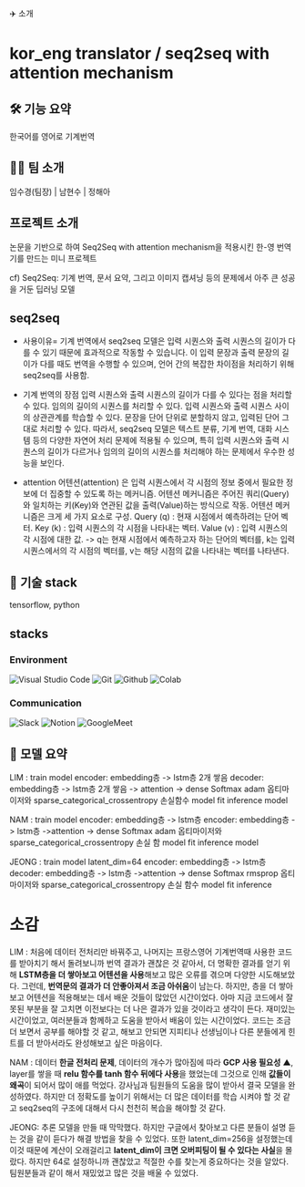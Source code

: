 ✈️ 소개
# kor_eng translator / seq2seq with attention mechanism

## 🛠 기능 요약
한국어를 영어로 기계번역

## 👩‍💻 팀 소개
임수경(팀장) | 남현수 | 정해아

## 프로젝트 소개
논문을 기반으로 하여 Seq2Seq with attention mechanism을 적용시킨 한-영 번역기를 만드는 미니 프로젝트

cf) Seq2Seq: 기계 번역, 문서 요약, 그리고 이미지 캡셔닝 등의 문제에서 아주 큰 성공을 거둔 딥러닝 모델

## seq2seq
- 사용이유=
기계 번역에서 seq2seq 모델은 입력 시퀀스와 출력 시퀀스의 길이가 다를 수 있기 때문에 효과적으로 작동할 수 있습니다.
이 입력 문장과 출력 문장의 길이가 다를 때도 번역을 수행할 수 있으며, 언어 간의 복잡한 차이점을 처리하기 위해 seq2seq를 사용함.

- 기계 번역의 장점
입력 시퀀스와 출력 시퀀스의 길이가 다를 수 있다는 점을 처리할 수 있다.
임의의 길이의 시퀀스를 처리할 수 있다.
입력 시퀀스와 출력 시퀀스 사이의 상관관계를 학습할 수 있다.
문장을 단어 단위로 분할하지 않고, 입력된 단어 그대로 처리할 수 있다.
따라서, seq2seq 모델은 텍스트 분류, 기계 번역, 대화 시스템 등의 다양한 자연어 처리 문제에 적용될 수 있으며, 특히 입력 시퀀스와 출력 시퀀스의 길이가 다르거나 임의의 길이의 시퀀스를 처리해야 하는 문제에서 우수한 성능을 보인다.

- attention
어텐션(attention) 은 입력 시퀀스에서 각 시점의 정보 중에서 필요한 정보에 더 집중할 수 있도록 하는 메커니즘.
어텐션 메커니즘은 주어진 쿼리(Query)와 일치하는 키(Key)와 연관된 값을 출력(Value)하는 방식으로 작동.
어텐션 메커니즘은 크게 세 가지 요소로 구성.
Query (q) : 현재 시점에서 예측하려는 단어 벡터.
Key (k) : 입력 시퀀스의 각 시점을 나타내는 벡터.
Value (v) : 입력 시퀀스의 각 시점에 대한 값.
-> q는 현재 시점에서 예측하고자 하는 단어의 벡터를, k는 입력 시퀀스에서의 각 시점의 벡터를, v는 해당 시점의 값을 나타내는 벡터를 나타낸다.

## 📌 기술 stack
tensorflow, python

## stacks

### Environment
![Visual Studio Code](https://img.shields.io/badge/Visual%20Studio%20Code-007ACC?style=for-the-badge&logo=Visual%20Studio%20Code&logoColor=white)
![Git](https://img.shields.io/badge/Git-F05032?style=for-the-badge&logo=Git&logoColor=white)
![Github](https://img.shields.io/badge/GitHub-181717?style=for-the-badge&logo=GitHub&logoColor=white)
![Colab]([https://img.shields.io/badge/Slack-4A154B?style=for-the-badge&logo=Slack&logoColor=white](https://www.google.com/imgres?imgurl=https%3A%2F%2Fblog.kakaocdn.net%2Fdn%2FDs9oY%2FbtqOSyfX6cw%2FvCYbUu1N7t1zAsZyFlcSmK%2Fimg.png&tbnid=kKOjm-thSJ6RxM&vet=12ahUKEwiw6uDf_vP9AhUDMN4KHWAJCosQMygCegUIARDOAQ..i&imgrefurl=https%3A%2F%2Feverydaywoogi.tistory.com%2F61&docid=lmw4wOhNW38cnM&w=260&h=260&q=%EC%BD%94%EB%9E%A9&ved=2ahUKEwiw6uDf_vP9AhUDMN4KHWAJCosQMygCegUIARDOAQ))

### Communication
![Slack](https://img.shields.io/badge/Slack-4A154B?style=for-the-badge&logo=Slack&logoColor=white)
![Notion](https://img.shields.io/badge/Notion-000000?style=for-the-badge&logo=Notion&logoColor=white)
![GoogleMeet](https://img.shields.io/badge/GoogleMeet-00897B?style=for-the-badge&logo=Google%20Meet&logoColor=white)

## 📌 모델 요약

LIM : train model encoder: embedding층 -> lstm층 2개 쌓음 decoder: embedding층 -> lstm층 2개 쌓음 -> attention -> dense Softmax adam 옵티마이저와 sparse_categorical_crossentropy 손실함수 model fit inference model

NAM : train model encoder: embedding층 -> lstm층 encoder: embedding층 -> lstm층 ->attention -> dense Softmax adam 옵티마이저와 sparse_categorical_crossentropy 손실 함 model fit inference model

JEONG : train model latent_dim=64 encoder: embedding층 -> lstm층 decoder: embedding층 -> lstm층 ->attention -> dense Softmax rmsprop 옵티마이저와 sparse_categorical_crossentropy 손실 함수 model fit inference

# 소감
LIM : 처음에 데이터 전처리만 바꿔주고,  나머지는 프랑스영어 기계번역때 사용한 코드를 받아치기 해서 돌려보니까 번역 결과가 괜찮은 것 같아서,  더 명확한 결과를 얻기 위해 **LSTM층을 더 쌓아보고 어텐션을 사용**해보고 많은 오류를 겪으며 다양한 시도해보았다. 그런데, **번역문의 결과가 더 안좋아져서 조금 아쉬움**이 남는다. 하지만, 층을 더 쌓아보고 어텐션을 적용해보는 데서 배운 것들이 많았던 시간이었다. 아마 지금 코드에서 잘못된 부분을 잘 고치면 이전보다는 더 나은 결과가 있을 것이라고 생각이 든다. 재미있는 시간이었고, 여러분들과 함께하고 도움을 받아서 배움이 있는 시간이었다. 코드는 조금 더 보면서 공부를 해야할 것 같고, 해보고 안되면 지피티나 선생님이나 다른 분들에게 힌트를 더 받아서라도 완성해보고 싶은 마음이다.

NAM : 데이터 **한글 전처리 문제**, 데이터의 개수가 많아짐에 따라 **GCP 사용 필요성** ▲, layer를 쌓을 때 **relu 함수를 tanh 함수 뒤에다 사용**을 했었는데 그것으로 인해 **값들이 왜곡**이 되어서 많이 애를 먹었다. 강사님과 팀원들의 도움을 많이 받아서 결국 모델을 완성하였다. 하지만 더 정확도를 높이기 위해서는 더 많은 데이터를 학습 시켜야 할 것 같고 seq2seq의 구조에 대해서 다시 천천히 복습을 해야할 것 같다.

JEONG: 추론 모델을 만들 때  막막했다. 하지만 구글에서 찾아보고 다른 분들이 설명 듣는 것을 같이 듣다가 해결 방법을 찾을 수 있었다. 또한 latent_dim=256을 설정했는데 이것 때문에 계산이 오래걸리고 **latent_dim이 크면 오버피팅이 될 수 있다는 사실**을 몰랐다. 하지만 64로 설정하니까 괜찮았고 적절한 수를 찾는게 중요하다는 것을 알았다. 팀원분들과 같이 해서 재밌었고 많은 것을 배울 수 있었다.
